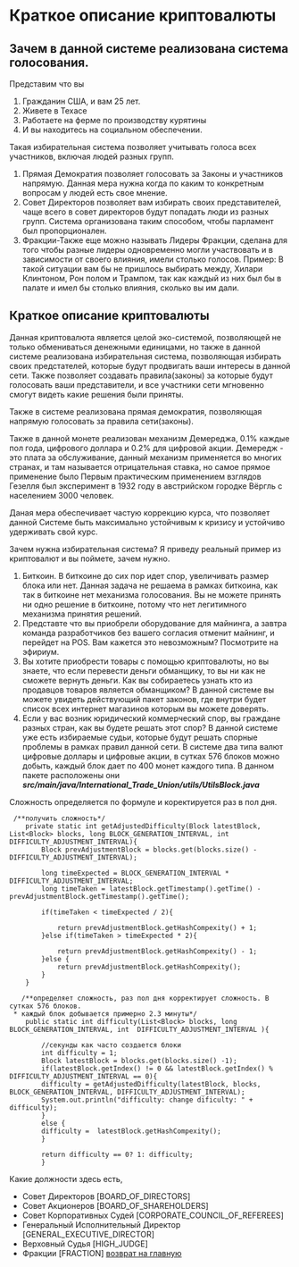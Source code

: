 # Краткое описание криптовалюты
## Зачем в данной системе реализована система голосования.
Представим что вы 
1. Гражданин США, и вам 25 лет.
2. Живете в Техасе
3. Работаете на ферме по производству курятины
4. И вы находитесь на социальном обеспечении.

Такая избирательная система позволяет учитывать голоса всех участников, включая людей разных групп.
1. Прямая Демократия позволяет голосовать за Законы и участников напрямую. Данная
мера нужна когда по каким то конкретным вопросам у людей есть свое мнение.
2. Совет Директоров позволяет вам избирать своих представителей, чаще 
всего в совет директоров будут попадать люди из разных групп.
Система организована таким способом, чтобы парламент был пропорционален.
3. Фракции-Также еще можно называть Лидеры Фракции, сделана для того чтобы
разные лидеры одновременно могли участвовать и в зависимости от своего влияния,
имели столько голосов. Пример: В такой ситуации вам бы не пришлось выбирать между,
Хилари Клинтоном, Рон полом и Трампом, так как каждый из них был бы в палате и имел
бы столько влияния, сколько вы им дали.


## Краткое описание криптовалюты

Данная криптовалюта является целой эко-системой, позволяющей не только обмениваться 
денежными единицами, но также в данной системе реализована избирательная система,
позволяющая избирать своих предстателей, которые будут продвигать ваши интересы в данной сети.
Также позволяет создавать правила(законы) за которые будут голосовать ваши представители, и все
участники сети мгновенно смогут видеть какие решения были приняты.

Также в системе реализована прямая демократия, позволяющая напрямую голосовать за правила сети(законы).


Также в данной монете реализован механизм Демереджа, 0.1% каждые пол года, цифрового доллара и
0.2% для цифровой акции.
Демередж - это плата за обслуживание, данный механизм применяется во многих странах, 
и там называется отрицательная ставка, но самое прямое применение было
Первым практическим применением взглядов Гезелля был эксперимент в 1932 году в австрийском городке Вёргль с населением 3000 человек.

Даная мера обеспечивает частую коррекцию курса, что позволяет данной Системе быть максимально 
устойчивым к кризису и устойчиво удерживать свой курс.

Зачем нужна избирательная система? 
Я приведу реальный пример из криптовалют и вы поймете, зачем нужно.
1. Биткоин. В биткоине до сих пор идет спор, увеличивать размер блока или нет.
Данная задача не решаема в рамках биткоина, как так в биткоине нет механизма голосования.
Вы не можете принять ни одно решение в биткоине, потому что нет легитимного механизма принятия решений.
2. Представте что вы приобрели оборудование для майнинга, а завтра команда разработчиков без 
вашего согласия отменит майнинг, и перейдет на POS. Вам кажется это невозможным? Посмотрите на эфириум.
3. Вы хотите приобрести товары с помощью криптовалюты, но вы знаете, что если перевести деньги обманщику,
то вы ни как не сможете вернуть деньги. Как вы собираетесь узнать кто из продавцов товаров является
обманщиком? В данной системе вы можете увидеть действующий пакет законов, где внутри будет список
всех интернет магазинов которым вы можете доверять.
4. Если у вас возник юридический коммерческий спор, вы граждане разных стран, как вы будете решать этот спор?
В данной системе уже есть избираемые судьи, которые будут решать спорные проблемы в рамках правил данной сети.
В системе два типа валют цифровые доллары и цифровые акции, 
в сутках 576 блоков можно добыть, каждый блок дает по 400 монет 
каждого типа.
В данном пакете расположены они
***src/main/java/International_Trade_Union/utils/UtilsBlock.java***

Сложность определяется по формуле и коректируется раз в пол дня.
````
 /**получить сложность*/
    private static int getAdjustedDifficulty(Block latestBlock, List<Block> blocks, long BLOCK_GENERATION_INTERVAL, int DIFFICULTY_ADJUSTMENT_INTERVAL){
        Block prevAdjustmentBlock = blocks.get(blocks.size() - DIFFICULTY_ADJUSTMENT_INTERVAL);

        long timeExpected = BLOCK_GENERATION_INTERVAL * DIFFICULTY_ADJUSTMENT_INTERVAL;
        long timeTaken = latestBlock.getTimestamp().getTime() - prevAdjustmentBlock.getTimestamp().getTime();

        if(timeTaken < timeExpected / 2){

            return prevAdjustmentBlock.getHashCompexity() + 1;
        }else if(timeTaken > timeExpected * 2){

            return prevAdjustmentBlock.getHashCompexity() - 1;
        }else {
            return prevAdjustmentBlock.getHashCompexity();
        }
    }
````

````
   /**определяет сложность, раз пол дня корректирует сложность. В сутках 576 блоков. 
 * каждый блок добывается примерно 2.3 минуты*/
    public static int difficulty(List<Block> blocks, long BLOCK_GENERATION_INTERVAL, int  DIFFICULTY_ADJUSTMENT_INTERVAL ){

        //секунды как часто создается блоки
        int difficulty = 1;
        Block latestBlock = blocks.get(blocks.size() -1);
        if(latestBlock.getIndex() != 0 && latestBlock.getIndex() % DIFFICULTY_ADJUSTMENT_INTERVAL == 0){
        difficulty = getAdjustedDifficulty(latestBlock, blocks, BLOCK_GENERATION_INTERVAL, DIFFICULTY_ADJUSTMENT_INTERVAL);
        System.out.println("difficulty: change dificulty: " + difficulty);
        }
        else {
        difficulty =  latestBlock.getHashCompexity();
        }

        return difficulty == 0? 1: difficulty;
        }

````

Какие должности здесь есть,
- Совет Директоров [BOARD_OF_DIRECTORS]
- Совет Акционеров [BOARD_OF_SHAREHOLDERS]
- Совет Корпоративных Судей [CORPORATE_COUNCIL_OF_REFEREES]
- Генеральный Исполнительный Директор [GENERAL_EXECUTIVE_DIRECTOR]
- Верховный Судья [HIGH_JUDGE]
- Фракции [FRACTION]
[возврат на главную](./documentationRus.md)